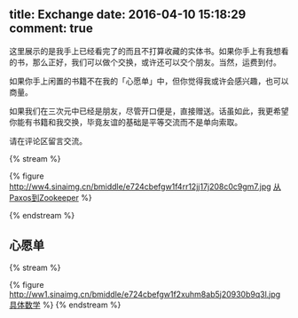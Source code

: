 title: Exchange
date: 2016-04-10 15:18:29
comment: true
---

这里展示的是我手上已经看完了的而且不打算收藏的实体书。如果你手上有我想看的书，那么正好，我们可以做个交换，或许还可以交个朋友。当然，运费到付。

如果你手上闲置的书籍不在我的「心愿单」中，但你觉得我或许会感兴趣，也可以商量。

如果我们在三次元中已经是朋友，尽管开口便是，直接赠送。话虽如此，我更希望你能有书籍和我交换，毕竟友谊的基础是平等交流而不是单向索取。

请在评论区留言交流。

{% stream %}
<!-- {% figure  []() %} -->
{% figure http://ww4.sinaimg.cn/bmiddle/e724cbefgw1f4rr12jj17j208c0c9gm7.jpg [从Paxos到Zookeeper](https://book.douban.com/subject/26292004/) %}


{% endstream %}

## 心愿单

{% stream %}
<!-- {% figure  []() %} -->
{% figure http://ww1.sinaimg.cn/bmiddle/e724cbefgw1f2xuhm8ab5j20930b9q3l.jpg [具体数学](https://book.douban.com/subject/21323941/) %}
{% endstream %}

